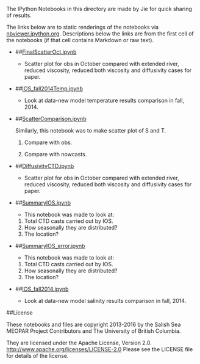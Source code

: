 The IPython Notebooks in this directory are made by Jie for
quick sharing of results.

The links below are to static renderings of the notebooks via
[nbviewer.ipython.org](http://nbviewer.ipython.org/).
Descriptions below the links are from the first cell of the notebooks
(if that cell contains Markdown or raw text).

* ##[FinalScatterOct.ipynb](http://nbviewer.ipython.org/urls/bitbucket.org/salishsea/analysis-jie/raw/tip/jie/ios/FinalScatterOct.ipynb)  
    
    * Scatter plot for obs in October compared with extended river, reduced viscosity, reduced both viscosity and diffusivity cases for paper.  

* ##[IOS_fall2014Temp.ipynb](http://nbviewer.ipython.org/urls/bitbucket.org/salishsea/analysis-jie/raw/tip/jie/ios/IOS_fall2014Temp.ipynb)  
    
    *  Look at data-new model temperature results comparison in fall, 2014.  

* ##[ScatterComparison.ipynb](http://nbviewer.ipython.org/urls/bitbucket.org/salishsea/analysis-jie/raw/tip/jie/ios/ScatterComparison.ipynb)  
    
    Similarly, this notebook was to make scatter plot of S and T.  
      
    1) Compare with obs.  
      
    2) Compare with nowcasts.  

* ##[DiffusivityCTD.ipynb](http://nbviewer.ipython.org/urls/bitbucket.org/salishsea/analysis-jie/raw/tip/jie/ios/DiffusivityCTD.ipynb)  
    
    * Scatter plot for obs in October compared with extended river, reduced viscosity, reduced both viscosity and diffusivity cases for paper.  

* ##[SummaryIOS.ipynb](http://nbviewer.ipython.org/urls/bitbucket.org/salishsea/analysis-jie/raw/tip/jie/ios/SummaryIOS.ipynb)  
    
    * This notebook was made to look at:  
    1) Total CTD casts carried out by IOS.  
    2) How seasonally they are distributed?  
    3) The location?  

* ##[SummaryIOS_error.ipynb](http://nbviewer.ipython.org/urls/bitbucket.org/salishsea/analysis-jie/raw/tip/jie/ios/SummaryIOS_error.ipynb)  
    
    * This notebook was made to look at:  
    1) Total CTD casts carried out by IOS.  
    2) How seasonally they are distributed?  
    3) The location?  

* ##[IOS_fall2014.ipynb](http://nbviewer.ipython.org/urls/bitbucket.org/salishsea/analysis-jie/raw/tip/jie/ios/IOS_fall2014.ipynb)  
    
    * Look at data-new model salinity results comparison in fall, 2014.  


##License

These notebooks and files are copyright 2013-2016
by the Salish Sea MEOPAR Project Contributors
and The University of British Columbia.

They are licensed under the Apache License, Version 2.0.
http://www.apache.org/licenses/LICENSE-2.0
Please see the LICENSE file for details of the license.
